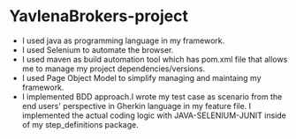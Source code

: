 # YavlenaBrokers-project
- I used java as programming language in my framework.
- I used Selenium to automate the browser.
- I used maven as build automation tool which has pom.xml file that allows me to 
manage my project dependencies/versions.
- I used Page Object Model to simplify managing and maintaing my framework.
- I implemented BDD approach.I wrote my test case as scenario from the end users' perspective in Gherkin 
language in my feature file. I implemented the actual coding logic with JAVA-SELENIUM-JUNIT inside of my 
step_definitions package.

